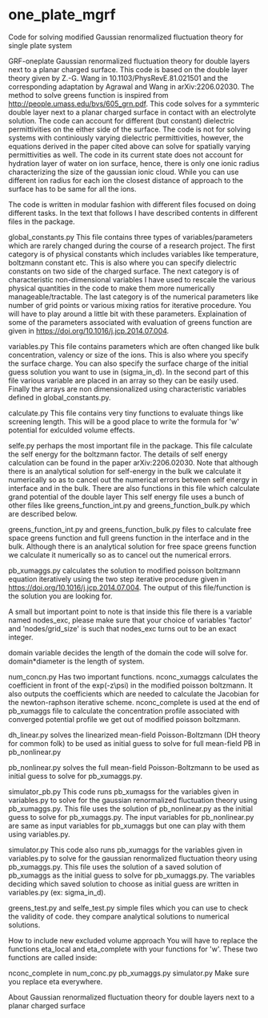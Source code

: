 # one_plate_mgrf
Code for solving modified Gaussian renormalized fluctuation theory for single plate system

GRF-oneplate
Gaussian renormalized fluctuation theory for double layers next to a planar charged surface. This code is based on the double layer theory given by Z.-G. Wang in 10.1103/PhysRevE.81.021501 and the corresponding adaptation by Agrawal and Wang in arXiv:2206.02030. The method to solve greens function is inspired from http://people.umass.edu/bvs/605_grn.pdf. This code solves for a symmteric double layer next to a planar charged surface in contact with an electrolyte solution. The code can account for different (but constant) dielectric permittivities on the either side of the surface. The code is not for solving systems with continiously varying dielectric permittivities, however, the equations derived in the paper cited above can solve for spatially varying permittivities as well. The code in its current state does not account for hydration layer of water on ion surface, hence, there is only one ionic radius characterizing the size of the gaussian ionic cloud. While you can use different ion radius for each ion the closest distance of approach to the surface has to be same for all the ions.

The code is written in modular fashion with different files focused on doing different tasks. In the text that follows I have described contents in different files in the package.

global_constants.py
This file contains three types of variables/parameters which are rarely changed during the course of a research project. The first category is of physical constants which includes variables like temperature, boltzmann constant etc. This is also where you can specify dielectric constants on two side of the charged surface. The next category is of characteristic non-dimensional variables I have used to rescale the various physical quantities in the code to make them more numerically manageable/tractable. The last category is of the numerical parameters like number of grid points or various mixing ratios for iterative procedure. You will have to play around a little bit with these parameters. Explaination of some of the parameters associated with evaluation of greens function are given in https://doi.org/10.1016/j.jcp.2014.07.004.

variables.py
This file contains parameters which are often changed like bulk concentration, valency or size of the ions. This is also where you specify the surface charge. You can also specify the surface charge of the initial guess solution you want to use in (sigma_in_d). In the second part of this file various variable are placed in an array so they can be easily used. Finally the arrays are non dimensionalized using characteristic variables defined in global_constants.py.

calculate.py
This file contains very tiny functions to evaluate things like screening length. This will be a good place to write the formula for 'w' potential for exlculded volume effects.

selfe.py
perhaps the most important file in the package. This file calculate the self energy for the boltzmann factor. The details of self energy calculation can be found in the paper arXiv:2206.02030. Note that although there is an analytical solution for self-energy in the bulk we calculate it numerically so as to cancel out the numerical errors between self energy in interface and in the bulk. There are also functions in this file which calculate grand potential of the double layer This self energy file uses a bunch of other files like greens_function_int.py and greens_function_bulk.py which are described below.

greens_function_int.py and greens_function_bulk.py
files to calculate free space greens function and full greens function in the interface and in the bulk. Although there is an analytical solution for free space greens function we calculate it numerically so as to cancel out the numerical errors.

pb_xumaggs.py
calculates the solution to modified poisson boltzmann equation iteratively using the two step iterative procedure given in https://doi.org/10.1016/j.jcp.2014.07.004. The output of this file/function is the solution you are looking for.

A small but important point to note is that inside this file there is a variable named nodes_exc, please make sure that your choice of variables 'factor' and 'nodes/grid_size' is such that nodes_exc turns out to be an exact integer.

domain variable decides the length of the domain the code will solve for. domain*diameter is the length of system.

num_concn.py
Has two important functions. nconc_xumaggs calculates the coefficient in front of the exp(-z\psi) in the modified poisson boltzmann. It also outputs the coefficients which are needed to calculate the Jacobian for the newton-raphson iterative scheme. nconc_complete is used at the end of pb_xumaggs file to calculate the concentration profile associated with converged potential profile we get out of modified poisson boltzmann.

dh_linear.py
solves the linearized mean-field Poisson-Boltzmann (DH theory for common folk) to be used as initial guess to solve for full mean-field PB in pb_nonlinear.py

pb_nonlinear.py
solves the full mean-field Poisson-Boltzmann to be used as initial guess to solve for pb_xumaggs.py.

simulator_pb.py
This code runs pb_xumagss for the variables given in variables.py to solve for the gaussian renormalized fluctuation theory using pb_xumaggs.py. This file uses the solution of pb_nonlinear.py as the initial guess to solve for pb_xumaggs.py. The input variables for pb_nonlinear.py are same as input variables for pb_xumaggs but one can play with them using variables.py.

simulator.py
This code also runs pb_xumaggs for the variables given in variables.py to solve for the gaussian renormalized fluctuation theory using pb_xumaggs.py. This file uses the solution of a saved solution of pb_xumaggs as the initial guess to solve for pb_xumaggs.py. The variables deciding which saved solution to choose as initial guess are written in variables.py (ex: sigma_in_d).

greens_test.py and selfe_test.py
simple files which you can use to check the validity of code. they compare analytical solutions to numerical solutions.

How to include new excluded volume approach
You will have to replace the functions eta_local and eta_complete with your functions for 'w'. These two functions are called inside:

nconc_complete in num_conc.py
pb_xumaggs.py
simulator.py
Make sure you replace eta everywhere.

About
Gaussian renormalized fluctuation theory for double layers next to a planar charged surface

